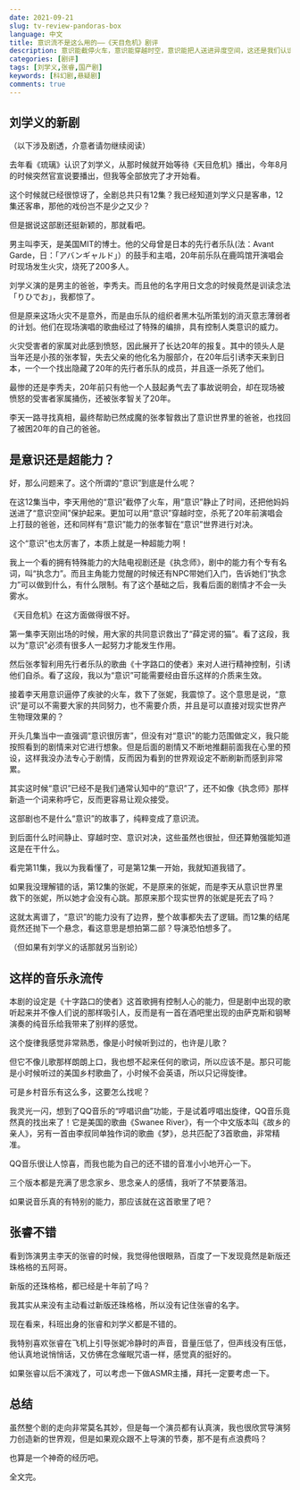 ```yaml
---
date: 2021-09-21
slug: tv-review-pandoras-box
language: 中文
title: 意识流不是这么用的——《天目危机》剧评
description: 意识能截停火车，意识能穿越时空，意识能把人送进异度空间，这还是我们认识的“意识”吗？
categories: [剧评]
tags: [刘学义,张睿,国产剧]
keywords: [科幻剧,悬疑剧]
comments: true
---
```


## 刘学义的新剧

（以下涉及剧透，介意者请勿继续阅读）

去年看《琉璃》认识了刘学义，从那时候就开始等待《天目危机》播出，今年8月的时候突然官宣说要播出，但我等全部放完了才开始看。

这个时候就已经很惊讶了，全剧总共只有12集？我已经知道刘学义只是客串，12集还客串，那他的戏份岂不是少之又少？

但是据说这部剧还挺新颖的，那就看吧。

男主叫李天，是美国MIT的博士。他的父母曾是日本的先行者乐队(法：Avant Garde，日：「アバンギャルド」）的鼓手和主唱，20年前乐队在鹿鸣馆开演唱会时现场发生火灾，烧死了200多人。

刘学义演的是男主的爸爸，李秀夫。而且他的名字用日文念的时候竟然是训读念法「りひでお」，我都惊了。

但是原来这场火灾不是意外，而是由乐队的组织者黑木弘所策划的消灭意志薄弱者的计划。他们在现场演唱的歌曲经过了特殊的编排，具有控制人类意识的威力。

火灾受害者的家属对此感到愤怒，因此展开了长达20年的报复。其中的领头人是当年还是小孩的张孝智，失去父亲的他化名为服部介，在20年后引诱李天来到日本，一个一个找出隐藏了20年的先行者乐队的成员，并且逐一杀死了他们。

最惨的还是李秀夫，20年前只有他一个人鼓起勇气去了事故说明会，却在现场被愤怒的受害者家属捅伤，还被张孝智关了20年。

李天一路寻找真相，最终帮助已然成魔的张孝智救出了意识世界里的爸爸，也找回了被困20年的自己的爸爸。

## 是意识还是超能力？

好，那么问题来了。这个所谓的“意识”到底是什么呢？

在这12集当中，李天用他的“意识”截停了火车，用“意识”静止了时间，还把他妈妈送进了“意识空间”保护起来。更加可以用“意识”穿越时空，杀死了20年前演唱会上打鼓的爸爸，还和同样有“意识”能力的张孝智在“意识”世界进行对决。

这个“意识”也太厉害了，本质上就是一种超能力啊！

我上一个看的拥有特殊能力的大陆电视剧还是《执念师》，剧中的能力有个专有名词，叫“执念力”。而且主角能力觉醒的时候还有NPC带她们入门，告诉她们“执念力”可以做到什么，有什么限制。有了这个基础之后，我看后面的剧情才不会一头雾水。

《天目危机》在这方面做得很不好。

第一集李天刚出场的时候，用大家的共同意识救出了“薛定谔的猫”。看了这段，我以为“意识”必须有很多人一起努力才能发生作用。

然后张孝智利用先行者乐队的歌曲《十字路口的使者》来对人进行精神控制，引诱他们自杀。看了这段，我以为“意识”可能需要经由音乐这样的介质来生效。

接着李天用意识逼停了疾驶的火车，救下了张妮，我震惊了。这个意思是说，“意识”是可以不需要大家的共同努力，也不需要介质，并且是可以直接对现实世界产生物理效果的？

开头几集当中一直强调“意识很厉害”，但没有对“意识”的能力范围做定义，我只能按照看到的剧情来对它进行想象。但是后面的剧情又不断地推翻前面我在心里的预设，这样我没办法专心于剧情，反而因为看到的世界观设定不断刷新而感到非常累。

其实这时候“意识”已经不是我们通常认知中的“意识”了，还不如像《执念师》那样新造一个词来称呼它，反而更容易让观众接受。

这部剧也不是什么“意识”的故事了，纯粹变成了意识流。

到后面什么时间静止、穿越时空、意识对决，这些虽然也很扯，但还算勉强能知道这是在干什么。

看完第11集，我以为我看懂了，可是第12集一开始，我就知道我错了。

如果我没理解错的话，第12集的张妮，不是原来的张妮，而是李天从意识世界里救下的张妮，所以她才会没有心跳。那原来那个现实世界的张妮是死去了吗？

这就太离谱了，“意识”的能力没有了边界，整个故事都失去了逻辑。而12集的结尾竟然还抛下一个悬念，看这意思是想拍第二部？导演恐怕想多了。

（但如果有刘学义的话那就另当别论）

## 这样的音乐永流传

本剧的设定是《十字路口的使者》这首歌拥有控制人心的能力，但是剧中出现的歌听起来并不像人们说的那样吸引人，反而是有一首在酒吧里出现的由萨克斯和钢琴演奏的纯音乐给我带来了别样的感觉。

这个旋律我感觉非常熟悉，像是小时候听到过的，也许是儿歌？

但它不像儿歌那样朗朗上口，我也想不起来任何的歌词，所以应该不是。那只可能是小时候听过的美国乡村歌曲了，小时候不会英语，所以只记得旋律。

可是乡村音乐有这么多，这要怎么找呢？

我灵光一闪，想到了QQ音乐的“哼唱识曲”功能，于是试着哼唱出旋律，QQ音乐竟然真的找出来了！它是美国的歌曲《Swanee River》，有一个中文版本叫《故乡的亲人》，另有一首由李叔同单独作词的歌曲《梦》，总共匹配了3首歌曲，非常精准。

QQ音乐很让人惊喜，而我也能为自己的还不错的音准小小地开心一下。

三个版本都是充满了思念家乡、思念亲人的感情，我听了不禁要落泪。

如果说音乐真的有特别的能力，那应该就在这首歌里了吧？

## 张睿不错

看到饰演男主李天的张睿的时候，我觉得他很眼熟，百度了一下发现竟然是新版还珠格格的五阿哥。

新版的还珠格格，都已经是十年前了吗？

<!-- 这就又勾起了我大学时的回忆，那时候想看电视得去食堂，食堂只有一个电视。

电视频道通常是锁定在湖南卫视的，平时晚上大家经过的时候看两眼电视剧，周六晚上则是雷打不动的快乐大本营，我就这样瞅过两眼新还珠格格。 -->

我其实从来没有主动看过新版还珠格格，所以没有记住张睿的名字。

现在看来，科班出身的张睿和刘学义都是不错的。

我特别喜欢张睿在飞机上引导张妮冷静时的声音，音量压低了，但声线没有压低，他认真地说悄悄话，又仿佛在念催眠咒语一样，感觉真的挺好的。

如果张睿以后不演戏了，可以考虑一下做ASMR主播，拜托一定要考虑一下。

## 总结

虽然整个剧的走向非常莫名其妙，但是每一个演员都有认真演，我也很欣赏导演努力创造新的世界观，但是如果观众跟不上导演的节奏，那不是有点浪费吗？

<!-- 还有就是，剧组来香港取景，好巧不巧地来了我认识的地方，于是我看剧的时候总是心情紧张，生怕下一个画面又是我见过的。 -->

也算是一个神奇的经历吧。

全文完。